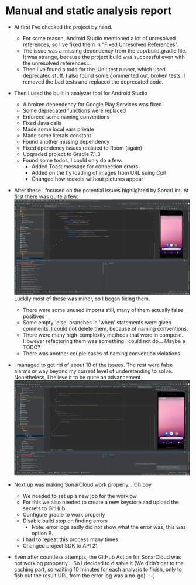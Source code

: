 # Manual and static analysis report

* At first I've checked the project by hand.
  * For some reason, Android Studio mentioned a lot of unresolved references, so I've fixed them in "Fixed Unresolved References".
  * The issue was a missing dependency from the app/build.gradle file. It was strange, because the project build was successful even with the unresolved references...  
  * Then I've found a todo for the jUnit test runner, which used deprecated stuff. I also found some commented out, broken tests. I removed the bad tests and replaced the deprecated code.
* Then I used the built in analyzer tool for Android Studio
  * A broken dependency for Google Play Services was fixed
  * Some deprecated functions were replaced
  * Enforced some naming conventions
  * Fixed Java calls
  * Made some local vars private
  * Made some literals constant
  * Found another missing dependency
  * Fixed dpendency issues realated to Room (again)
  * Upgraded project to Gradle 7.1.3
  * Found some todos, I could only do a few:
    * Added Toast message for connection errors
    * Added on the fly loading of images from URL suing Coil
    * Changed how rockets without pictures appear

* After these I focused on the potential issues highlighted by SonarLint. At first there was quite a few: ![Screenshot](pictures\SonarLintIssues.png) Luckily most of these was minor, so I began fixing them.
  * There were some unused imports still, many of them actually false positives
  * Some empty 'else' branches in 'when' statements were given comments. I could not delete them, because of naming conventions.
  * There were many high-complexity methods that were in compose. However refactoring them was something I could not do... Maybe a TODO?
  * There was another couple cases of naming convention violations
* I managed to get rid of about 10 of the issues. The rest were false alarms or way beyond my current level of understanding to solve. Nonetheless, I believe it to be quite an advancement. ![Screenshot](pictures\SonarLintIssuesAfter.png)
* Next up was making SonarCloud work properly... Oh boy
  * We needed to set up a new job for the worklow
  * For this we also needed to create a new keystore and upload the secrets to GitHub
  * Configure gradle to work properly
  * Disable build stop on finding errors
    * Note: error logs sadly did not show what the error was, this was option B.
  * I had to repeat this process many times
  * Changed project SDK to API 21
* Even after countless attempts, the GitHub Action for SonarCloud was not working propperly... So I decided to disable it (We didn't get to the caching part, so waiting 10 minutes for each analysis to finish, only to fish out the result URL from the error log was a no-go). :-(
